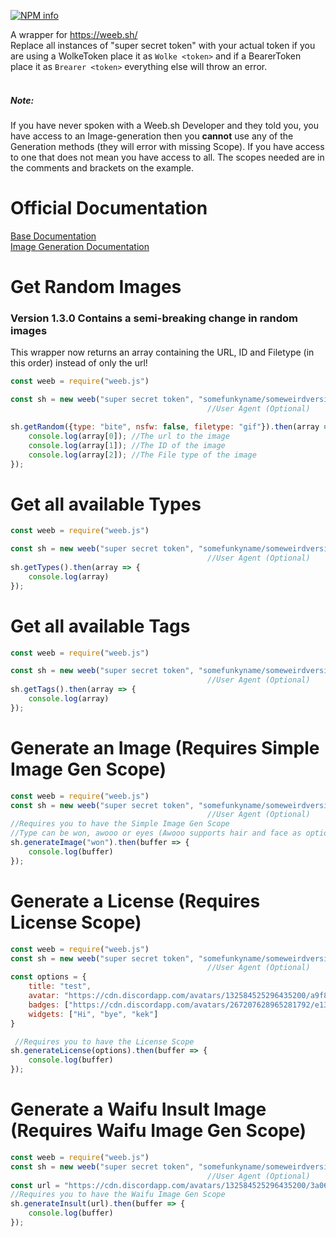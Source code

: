 <a href="https://nodei.co/npm/weeb.js/"><img src="https://nodei.co/npm/weeb.js.png?downloads=true&stars=true" alt="NPM info" /></a>

A wrapper for https://weeb.sh/<br>
Replace all instances of "super secret token" with your actual token if you are using a WolkeToken place it as `Wolke <token>` and if a BearerToken place it as `Brearer <token>` everything else will throw an error.<br><br>
##### Note:
If you have never spoken with a Weeb.sh Developer and they told you, you have access to an Image-generation then you **cannot** use any of the Generation methods (they will error with missing Scope). If you have access to one that does not mean you have access to all. The scopes needed are in the comments and brackets on the example.
# Official Documentation
[Base Documentation](https://docs.weeb.sh/#)<br>
[Image Generation Documentation](https://gist.github.com/DasWolke/3b1f884ac7779faab7e1026feed78b6c)

# Get Random Images
### Version 1.3.0 Contains a semi-breaking change in random images
This wrapper now returns an array containing the URL, ID and Filetype (in this order) instead of only the url!
```js
const weeb = require("weeb.js")

const sh = new weeb("super secret token", "somefunkyname/someweirdversion")
                                            //User Agent (Optional)

sh.getRandom({type: "bite", nsfw: false, filetype: "gif"}).then(array => {
    console.log(array[0]); //The url to the image
    console.log(array[1]); //The ID of the image
    console.log(array[2]); //The File type of the image
});
```

# Get all available Types

```js
const weeb = require("weeb.js")

const sh = new weeb("super secret token", "somefunkyname/someweirdversion")
                                            //User Agent (Optional)
sh.getTypes().then(array => {
    console.log(array)
});
```

# Get all available Tags

```js
const weeb = require("weeb.js")

const sh = new weeb("super secret token", "somefunkyname/someweirdversion")
                                            //User Agent (Optional)
sh.getTags().then(array => {
    console.log(array)
});
```
# Generate an Image (Requires Simple Image Gen Scope)

```js
const weeb = require("weeb.js")
const sh = new weeb("super secret token", "somefunkyname/someweirdversion")
                                            //User Agent (Optional) 
//Requires you to have the Simple Image Gen Scope
//Type can be won, awooo or eyes (Awooo supports hair and face as options which needs to be a hex code)
sh.generateImage("won").then(buffer => {
    console.log(buffer)
});
```

# Generate a License (Requires License Scope)

```js
const weeb = require("weeb.js")
const sh = new weeb("super secret token", "somefunkyname/someweirdversion")
                                            //User Agent (Optional) 
const options = {
    title: "test", 
    avatar: "https://cdn.discordapp.com/avatars/132584525296435200/a9f823c7a39a53f562fe8dcb6edf4607.webp", 
    badges: ["https://cdn.discordapp.com/avatars/267207628965281792/e13af85a8abbd8fd2a5ec76d3ca2fbd6.webp"], 
    widgets: ["Hi", "bye", "kek"]
}

 //Requires you to have the License Scope
sh.generateLicense(options).then(buffer => {
    console.log(buffer)
});
```

# Generate a Waifu Insult Image (Requires Waifu Image Gen Scope)

```js
const weeb = require("weeb.js")
const sh = new weeb("super secret token", "somefunkyname/someweirdversion")
                                            //User Agent (Optional)  
const url = "https://cdn.discordapp.com/avatars/132584525296435200/3a0631c5d4df2a5e8795547964bd1027.webp"
//Requires you to have the Waifu Image Gen Scope
sh.generateInsult(url).then(buffer => {
    console.log(buffer)
});
```

